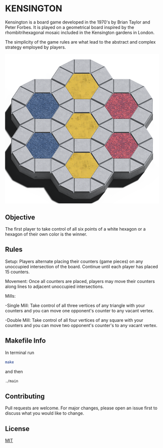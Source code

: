 # KENSINGTON

Kensington is a board game developed in the 1970's by Brian Taylor and Peter Forbes.
It is played on a geometrical board inspired by the rhombitrihexagonal mosaic included in the Kensington gardens in London.

The simplicity of the game rules are what lead to the abstract and complex strategy employed by players.

![Kensington board](KensingtonBoard.png)

## Objective

The first player to take control of all six points of a white hexagon or a hexagon of their own color is the winner.

## Rules

Setup: Players alternate placing their counters (game pieces) on any unoccupied intersection of the board. Continue until each player has placed 15 counters.

Movement: Once all counters are placed, players may move their counters along lines to adjacent unoccupied intersections.

Mills:

-Single Mill: Take control of all three vertices of any triangle with your counters and you can move one opponent's counter to any vacant vertex.

-Double Mill: Take control of all four vertices of any square with your counters and you can move two opponent's counter's to any vacant vertex.

## Makefile Info
In terminal run

```bash
make
```

and then

```bash
./main
```

## Contributing

Pull requests are welcome. For major changes, please open an issue first
to discuss what you would like to change.

## License

[MIT](https://choosealicense.com/licenses/mit/)